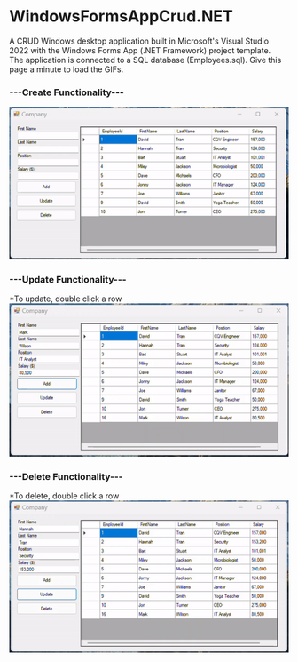 # WindowsFormsAppCrud.NET  
A CRUD Windows desktop application built in Microsoft's Visual Studio 2022 with the Windows Forms App (.NET Framework) project template.  
The application is connected to a SQL database (Employees.sql).  Give this page a minute to load the GIFs.

### ---Create Functionality---
![](https://github.com/david125tran/WindowsFormsAppCrud.NET/blob/main/GIFs/create-gif.gif)  

### ---Update Functionality---
*To update, double click a row
![](https://github.com/david125tran/WindowsFormsAppCrud.NET/blob/main/GIFs/update-gif.gif)  

### ---Delete Functionality---
*To delete, double click a row
![](https://github.com/david125tran/WindowsFormsAppCrud.NET/blob/main/GIFs/delete-gif.gif) 
